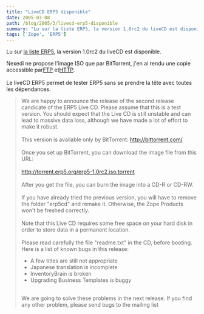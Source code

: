 ```yaml
---
title: "LiveCD ERP5 disponible"
date: 2005-03-08
path: /blog/2005/3/livecd-erp5-disponible
summary: "Lu sur la liste ERP5, la version 1.0rc2 du liveCD est disponible."
tags: ['Zope', 'ERP5']
---
```


Lu sur <a href="http://erp5.org/pipermail/erp5-users/">la
liste ERP5</a>, la version 1.0rc2 du liveCD est 
disponible. 

Nexedi ne propose l'image ISO que par BitTorrent, j'en ai 
rendu une copie accessible par<a href="ftp://ftp.cps-project.org/cps-project/erp5-1.0rc2.iso">FTP</a> 
et<a href="http://www.cps-project.org/static/erp5-1.0rc2.iso">HTTP</a>.<br><br> 
Le liveCD ERP5 permet de tester ERP5 sans se prendre la t&#234;te 
avec toutes les d&#233;pendances.

<blockquote>
We are happy to announce the release of the second release
candicate of the ERP5 Live CD. Please assume that this is a
test version. You should expect that the Live CD is still
unstable and can lead to massive data loss, although we have
made a lot of effort to make it robust.<br><br>
This version is available only by BitTorrent: <a href="http://bittorrent.com/">http://bittorrent.com/</a><br><br>
Once you set up BitTorrent, you can download the image file
from this URL:<br><br><a href="http://torrent.erp5.org/erp5-1.0rc2.iso.torrent">http://torrent.erp5.org/erp5-1.0rc2.iso.torrent</a><br><br>
After you get the file, you can burn the image into a CD-R
or CD-RW.<br><br>
If you have already tried the previous version, you will
have to remove the folder "erp5cd" and remake it. Otherwise,
the Zope Products won't be freshed correctly.<br><br>
Note that this Live CD requires some free space on your hard
disk in order to store data in a permanent location.<br><br>
Please read carefully the file "readme.txt" in the CD,
before booting. Here is a list of known bugs in this
release:<br>
<ul><li>A few titles are still not appropriate</li>
<li>Japanese translation is incomplete</li>
<li>InventoryBrain is broken</li>
<li>Upgrading Business Templates is buggy</li>
</ul><br>
We are going to solve these problems in the next release. If
you find any other problem, please send bugs to the mailing
list
</blockquote> 

